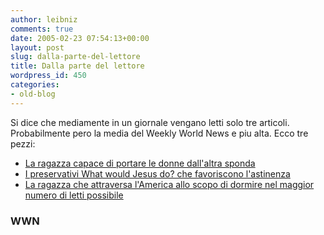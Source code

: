 ```yaml
---
author: leibniz
comments: true
date: 2005-02-23 07:54:13+00:00
layout: post
slug: dalla-parte-del-lettore
title: Dalla parte del lettore
wordpress_id: 450
categories:
- old-blog
---
```


Si dice che mediamente in un giornale vengano letti solo tre
articoli. Probabilmente pero la media del Weekly World News e piu alta.
Ecco tre pezzi:




- [La ragazza capace di portare le donne dall'altra sponda](http://www.weeklyworldnews.com/features/sex/61267)  
- [I preservativi What would Jesus do? che favoriscono l'astinenza](http://www.weeklyworldnews.com/features/religion/61519)  
- [La ragazza che attraversa l'America allo scopo di dormire nel maggior numero di letti possibile](http://www.weeklyworldnews.com/features/sex/61265)




### WWN
